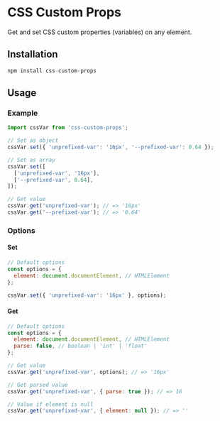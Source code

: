 # CSS Custom Props

Get and set CSS custom properties (variables) on any element.

## Installation

```js
npm install css-custom-props
```

## Usage

### Example

```js
import cssVar from 'css-custom-props';

// Set as object
cssVar.set({ 'unprefixed-var': '16px', '--prefixed-var': 0.64 });

// Set as array
cssVar.set([
  ['unprefixed-var', '16px'],
  ['--prefixed-var', 0.64],
]);

// Get value
cssVar.get('unprefixed-var'); // => '16px'
cssVar.get('--prefixed-var'); // => '0.64'
```

### Options

#### Set

```js
// Default options
const options = {
  element: document.documentElement, // HTMLElement
};

cssVar.set({ 'unprefixed-var': '16px' }, options);
```

#### Get

```js
// Default options
const options = {
  element: document.documentElement, // HTMLElement
  parse: false, // boolean | 'int' | 'float'
};

// Get value
cssVar.get('unprefixed-var', options); // => '16px'

// Get parsed value
cssVar.get('unprefixed-var', { parse: true }); // => 16

// Value if element is null
cssVar.get('unprefixed-var', { element: null }); // => ''
```
